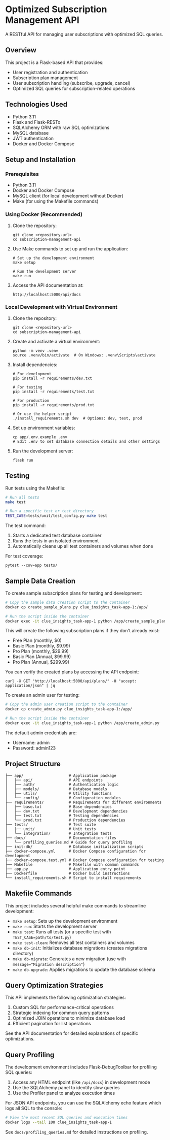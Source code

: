 # Optimized Subscription Management API

A RESTful API for managing user subscriptions with optimized SQL queries.

## Overview

This project is a Flask-based API that provides:
- User registration and authentication
- Subscription plan management
- User subscription handling (subscribe, upgrade, cancel)
- Optimized SQL queries for subscription-related operations

## Technologies Used

- Python 3.11
- Flask and Flask-RESTx
- SQLAlchemy ORM with raw SQL optimizations
- MySQL database
- JWT authentication
- Docker and Docker Compose

## Setup and Installation

### Prerequisites

- Python 3.11
- Docker and Docker Compose
- MySQL client (for local development without Docker)
- Make (for using the Makefile commands)

### Using Docker (Recommended)

1. Clone the repository:
   ```
   git clone <repository-url>
   cd subscription-management-api
   ```

2. Use Make commands to set up and run the application:
   ```
   # Set up the development environment
   make setup
   
   # Run the development server
   make run
   ```

3. Access the API documentation at:
   ```
   http://localhost:5000/api/docs
   ```

### Local Development with Virtual Environment

1. Clone the repository:
   ```
   git clone <repository-url>
   cd subscription-management-api
   ```

2. Create and activate a virtual environment:
   ```
   python -m venv .venv
   source .venv/bin/activate  # On Windows: .venv\Scripts\activate
   ```

3. Install dependencies:
   ```
   # For development
   pip install -r requirements/dev.txt
   
   # For testing
   pip install -r requirements/test.txt
   
   # For production
   pip install -r requirements/prod.txt
   
   # Or use the helper script
   ./install_requirements.sh dev  # Options: dev, test, prod
   ```

4. Set up environment variables:
   ```
   cp app/.env.example .env
   # Edit .env to set database connection details and other settings
   ```

5. Run the development server:
   ```
   flask run
   ```

## Testing

Run tests using the Makefile:

```bash
# Run all tests
make test

# Run a specific test or test directory
TEST_CASE=tests/unit/test_config.py make test
```

The test command:
1. Starts a dedicated test database container
2. Runs the tests in an isolated environment
3. Automatically cleans up all test containers and volumes when done

For test coverage:

```
pytest --cov=app tests/
```

## Sample Data Creation

To create sample subscription plans for testing and development:

```bash
# Copy the sample data creation script to the container
docker cp create_sample_plans.py clue_insights_task-app-1:/app/

# Run the script inside the container
docker exec -it clue_insights_task-app-1 python /app/create_sample_plans.py
```

This will create the following subscription plans if they don't already exist:
- Free Plan (monthly, $0)
- Basic Plan (monthly, $9.99)
- Pro Plan (monthly, $29.99)
- Basic Plan (Annual, $99.99)
- Pro Plan (Annual, $299.99)

You can verify the created plans by accessing the API endpoint:
```
curl -X GET "http://localhost:5000/api/plans/" -H "accept: application/json" | jq
```

To create an admin user for testing:
```bash
# Copy the admin user creation script to the container
docker cp create_admin.py clue_insights_task-app-1:/app/

# Run the script inside the container
docker exec -it clue_insights_task-app-1 python /app/create_admin.py
```

The default admin credentials are:
- Username: admin
- Password: admin123

## Project Structure

```
├── app/                    # Application package
│   ├── api/                # API endpoints
│   ├── auth/               # Authentication logic
│   ├── models/             # Database models
│   ├── utils/              # Utility functions
│   └── config/             # Configuration modules
├── requirements/           # Requirements for different environments
│   ├── base.txt            # Base dependencies
│   ├── dev.txt             # Development dependencies
│   ├── test.txt            # Testing dependencies
│   └── prod.txt            # Production dependencies
├── tests/                  # Test suite
│   ├── unit/               # Unit tests
│   └── integration/        # Integration tests
├── docs/                   # Documentation files
│   └── profiling_queries.md # Guide for query profiling
├── init-db/                # Database initialization scripts
├── docker-compose.yml      # Docker Compose configuration for development
├── docker-compose.test.yml # Docker Compose configuration for testing
├── Makefile                # Makefile with common commands
├── app.py                  # Application entry point
├── Dockerfile              # Docker build instructions
└── install_requirements.sh # Script to install requirements
```

## Makefile Commands

This project includes several helpful make commands to streamline development:

- `make setup`: Sets up the development environment
- `make run`: Starts the development server
- `make test`: Runs all tests (or a specific test with `TEST_CASE=path/to/test.py`)
- `make test-clean`: Removes all test containers and volumes
- `make db-init`: Initializes database migrations (creates migrations directory)
- `make db-migrate`: Generates a new migration (use with `message="Migration description"`)
- `make db-upgrade`: Applies migrations to update the database schema

## Query Optimization Strategies

This API implements the following optimization strategies:

1. Custom SQL for performance-critical operations
2. Strategic indexing for common query patterns
3. Optimized JOIN operations to minimize database load
4. Efficient pagination for list operations

See the API documentation for detailed explanations of specific optimizations.

## Query Profiling

The development environment includes Flask-DebugToolbar for profiling SQL queries:

1. Access any HTML endpoint (like `/api/docs`) in development mode
2. Use the SQLAlchemy panel to identify slow queries
3. Use the Profiler panel to analyze execution times

For JSON API endpoints, you can use the SQLAlchemy echo feature which logs all SQL to the console:
```bash
# View the most recent SQL queries and execution times
docker logs --tail 100 clue_insights_task-app-1
```

See `docs/profiling_queries.md` for detailed instructions on profiling.
